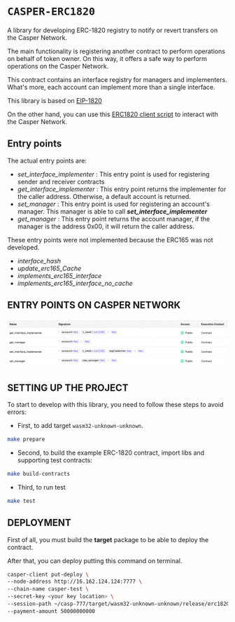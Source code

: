 # `CASPER-ERC1820`

A library for developing ERC-1820 registry to notify or revert transfers on the Casper Network.

The main functionality is registering another contract to perform operations on behalf of token owner.
On this way, it offers a safe way to perform operations on the Casper Network.

This contract contains an interface registry for managers and implementers.
What's more, each account can implement more than a single interface.

This library is based on [EIP-1820](https://eips.ethereum.org/EIPS/eip-1820)

On the other hand, you can use this [ERC1820 client script](https://github.com/Rengo-Labs/CasperLabs-ERC777-client/tree/master/src/clients/erc1820)
to interact with the Casper Network.

## Entry points

The actual entry points are:
- *set_interface_implementer* : This entry point is used for registering sender and receiver contracts
- *get_interface_implementer* : This entry point returns the implementer for the caller address. Otherwise, a default account is returned.
- *set_manager* : This entry point is used for registering an account's manager. This manager is able to call ***set_interface_implementer***
- *get_manager* : This entry point returns the account manager, if the manager is the address 0x00, it will return the caller address.

These entry points were not implemented because the ERC165 was not developed.
- *interface_hash* 
- *update_erc165_Cache* 
- *implements_erc165_interface* 
- *implements_erc165_interface_no_cache* 

## ENTRY POINTS ON CASPER NETWORK
<img src="../images/erc1820-deployed-on-casper-network.png" alt="erc1820-deployed-on-casper-network" title="erc1820-deployed-on-casper-network">

## SETTING UP THE PROJECT
To start to develop with this library, you need to follow these steps to avoid errors:

- First, to add target `wasm32-unknown-unknown`.

```bash
make prepare
```

- Second, to build the example ERC-1820 contract, import libs and supporting test contracts:

```bash
make build-contracts
```

- Third, to run test
```bash
make test
```

## DEPLOYMENT
First of all, you must build the **target** package to be able to deploy the contract.

After that, you can deploy putting this command on terminal.

```bash
casper-client put-deploy \
--node-address http://16.162.124.124:7777 \
--chain-name casper-test \
--secret-key <your key location> \
--session-path ~/casp-777/target/wasm32-unknown-unknown/release/erc1820_registry.wasm \
--payment-amount 50000000000
```
